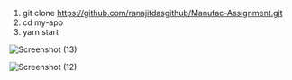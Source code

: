 1. git clone https://github.com/ranajitdasgithub/Manufac-Assignment.git
2. cd my-app
3. yarn start


![Screenshot (13)](https://user-images.githubusercontent.com/101388961/221060990-9c26a6ad-9b78-44fd-b511-1d9203e699a8.png)

![Screenshot (12)](https://user-images.githubusercontent.com/101388961/221061221-e7c2ba60-49d8-4f7d-8e7f-cc6ae1750dc8.png)
